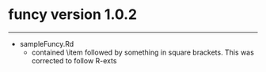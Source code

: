 <!-- NEWS.md is generated from NEWS.Rmd. Please edit that file -->


funcy version 1.0.2
===================

-------

* sampleFuncy.Rd
    * contained \item followed by something in square brackets. This was corrected to follow R-exts